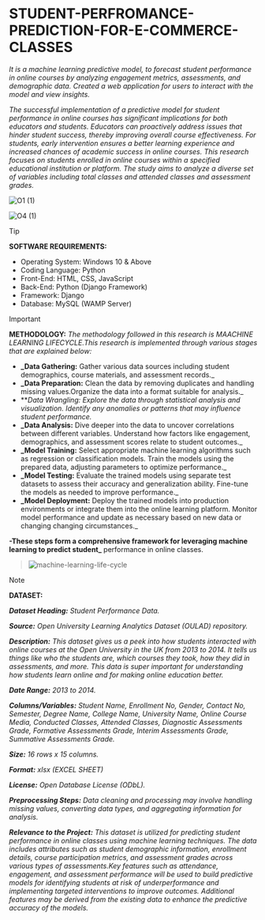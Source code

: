 # STUDENT-PERFROMANCE-PREDICTION-FOR-E-COMMERCE-CLASSES

_It is a machine learning predictive model, to forecast student performance in online courses by analyzing engagement metrics, assessments, and demographic data. Created a web application for users to interact with the model and view insights._

_The successful implementation of a predictive model for student performance in online courses has significant implications for both educators and students. Educators can proactively address issues that hinder student success, thereby improving overall course effectiveness. For students, early intervention ensures a better learning experience and increased chances of academic success in online courses. This research focuses on students enrolled in online courses within a specified educational  institution or platform. The study aims to analyze a diverse set of variables including total classes and attended classes and assessment grades._

![O1 (1)](https://github.com/user-attachments/assets/48a0b4f2-6f75-44c3-8fb8-1e557a250fca)

![O4 (1)](https://github.com/user-attachments/assets/87ba2c89-c33f-453a-a312-538aea595861)


> [!TIP]
> **SOFTWARE REQUIREMENTS:**
- Operating System: Windows 10 & Above
- Coding Language: Python
- Front-End: HTML, CSS, JavaScript
- Back-End: Python (Django Framework)
- Framework: Django
- Database: MySQL (WAMP Server)

> [!IMPORTANT]
> **METHODOLOGY:**
> _The methodology followed in this research is MAACHINE LEARNING LIFECYCLE.This research is implemented through various stages that are explained below:_
>
> - **_Data Gathering:** Gather various data sources including student demographics, course materials, and assessment records._
> - **_Data Preparation:** Clean the data by removing duplicates and handling missing values.Organize the data into a format suitable for analysis._
> - **_Data Wrangling: Explore the data through statistical analysis and visualization. Identify any anomalies or patterns that may influence student performance._
> - **_Data Analysis:** Dive deeper into the data to uncover correlations between different variables. Understand how factors like engagement, demographics, and assessment scores relate to student outcomes._
> - **_Model Training:** Select appropriate machine learning algorithms such as regression or classification models. Train the models using the prepared data, adjusting parameters to  optimize performance._
> - **_Model Testing:** Evaluate the trained models using separate test datasets to assess their accuracy and generalization ability. Fine-tune the models as needed to improve performance._
> - **_Model Deployment:** Deploy the trained models into production environments or integrate them into the online learning platform. Monitor model performance and update as necessary based on new data or changing changing circumstances._

**-These steps form a comprehensive framework for leveraging machine learning to predict student_**
performance in online classes.
>
> ![machine-learning-life-cycle](https://github.com/user-attachments/assets/2425912a-d523-40c9-b363-f6591e0e2335)


> [!NOTE]
>
> **DATASET:**
>
>_**Dataset Heading:** Student Performance Data._
>
>_**Source:** Open University Learning Analytics Dataset (OULAD) repository._
>
>_**Description:** This dataset gives us a peek into how students interacted with online courses at the Open University in the UK from 2013 to 2014. It tells us things like who the students are, which  courses they took, how they did in assessments, and more. This data is super important for understanding how students learn online and for making online education better._
>
>_**Date Range:** 2013 to 2014._
>
>_**Columns/Variables:** Student Name, Enrollment No, Gender, Contact No, Semester, Degree Name, College Name, University Name, Online Course Media, Conducted Classes, Attended Classes, Diagnostic Assessments Grade, Formative Assessments Grade, Interim Assessments Grade, Summative Assessments Grade._
>
>_**Size:** 16 rows x 15 columns._
>
>_**Format:** xlsx (EXCEL SHEET)_
>
>_**License:** Open Database License (ODbL)._
>
>_**Preprocessing Steps:** Data cleaning and processing may involve handling missing values, converting data types, and aggregating information for analysis._
>
>_**Relevance to the Project:** This dataset is utilized for predicting student performance in online classes using machine learning techniques. The data includes attributes such as student demographic information, enrollment details, course participation metrics, and assessment grades across various types of assessments.Key features such as attendance, engagement, and assessment performance will be used to build predictive models for identifying students at risk of underperformance and implementing targeted interventions to improve outcomes. Additional features may be derived from the existing data to enhance the predictive
accuracy of the models._



